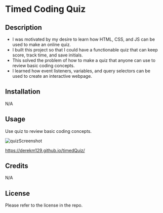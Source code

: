 # Timed Coding Quiz

## Description

- I was motivated by my desire to learn how HTML, CSS, and JS can be used to make an online quiz.
- I built this project so that I could have a functionable quiz that can keep score, track time, and save initials.
- This solved the problem of how to make a quiz that anyone can use to review basic coding concepts.
- I learned how event listeners, variables, and query selectors can be used to create an interactive webpage.

## Installation

N/A

## Usage

Use quiz to review basic coding concepts.

![quizScreenshot](https://github.com/derekm129/timedQuiz/assets/97908068/2445536f-0ad6-44e3-ad70-8bed7715b5ec)

https://derekm129.github.io/timedQuiz/

## Credits

N/A

## License

Please refer to the license in the repo.
